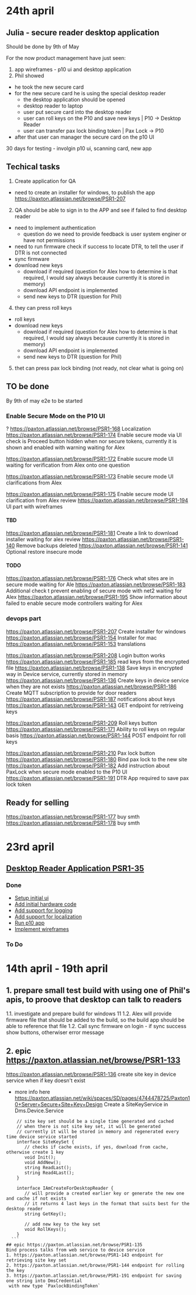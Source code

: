 # 24th april

## Julia - secure reader desktop application
Should be done by 9th of May

For the now product management have just seen:
1. app wireframes - p10 ui and desktop application
2. Phil showed 
  * he took the new secure card
  * for the new secure card he is using the special desktop reader
    * the desktop application should be opened
    * desktop reader to laptop
    * user put secure card into the desktop reader
    * user can roll keys on the P10 and save new keys | P10 -> Desktop Reader
    * user can transfer pax lock binding token | Pax Lock -> P10
  * after that user can manager the secure card on the p10 UI

30 days for testing - involgin p10 ui, scanning card, new app

## Techical tasks
1. Create application for QA
  - need to create an installer for windows, to publish the app https://paxton.atlassian.net/browse/PSR1-207
2. QA should be able to sign in to the APP and see if failed to find desktop reader
  - need to implement authentication 
    - question do we need to provide feedback is user system enginer or have not permissions
  - need to run firmware check if success to locate DTR, to tell the user if DTR is not connected
  - sync firmware
  - download new keys
    - download if required (question for Alex how to determine is that required, I would say always because currently it is stored in memory)
    - download API endpoint is implemented
    - send new keys to DTR (question for Phil)
4. they can press roll keys
  - roll keys
  - download new keys
    - download if required (question for Alex how to determine is that required, I would say always because currently it is stored in memory)
    - download API endpoint is implemented
    - send new keys to DTR (question for Phil)
5. thet can press pax lock binding (not ready, not clear what is going on)

## TO be done
By 9th of may e2e to be started

### Enable Secure Mode on the P10 UI
  ? https://paxton.atlassian.net/browse/PSR1-168 Localization 
  https://paxton.atlassian.net/browse/PSR1-174 Enable secure mode via UI
    check is Proceed button hidden when nor secure tokens, currently it is shown and enabled with warning
    waiting for Alex

  https://paxton.atlassian.net/browse/PSR1-172 Enable sucure mode UI
    waiting for verification from Alex onto one question

  https://paxton.atlassian.net/browse/PSR1-173 Enable secure mode UI
    clarifications from Alex

  https://paxton.atlassian.net/browse/PSR1-175 Enable secure mode UI
    clarification from Alex
  review https://paxton.atlassian.net/browse/PSR1-194 UI part with wireframes
  #### TBD
  https://paxton.atlassian.net/browse/PSR1-181 Create a link to download installer
    waiting for alex
  review https://paxton.atlassian.net/browse/PSR1-140 Remove backups
  deleted https://paxton.atlassian.net/browse/PSR1-141 Optional restore insecure mode
  #### TODO
  https://paxton.atlassian.net/browse/PSR1-176 Check what sites are in secure mode
    waiting for Ale
  https://paxton.atlassian.net/browse/PSR1-183 Additional check t prevent enabling of secure mode with net2
    waiting for Alex
  https://paxton.atlassian.net/browse/PSR1-195 Show information about failed to enable secure mode controllers
    waiting for Alex

### devops part
  https://paxton.atlassian.net/browse/PSR1-207 Create installer for windows
  https://paxton.atlassian.net/browse/PSR1-154 Installer for mac
  https://paxton.atlassian.net/browse/PSR1-153 translations

https://paxton.atlassian.net/browse/PSR1-208 Login button works
  https://paxton.atlassian.net/browse/PSR1-185 read keys from the encrypted file
  https://paxton.atlassian.net/browse/PSR1-138 Save keys in encrypted way in Device service, currently stored in memory
  https://paxton.atlassian.net/browse/PSR1-136 Create keys in device service when they are not exists
  https://paxton.atlassian.net/browse/PSR1-186 Create MQTT subscription to provide for door readers
  https://paxton.atlassian.net/browse/PSR1-187 notifications about keys
  https://paxton.atlassian.net/browse/PSR1-143 GET endpoint for retriveing keys 

https://paxton.atlassian.net/browse/PSR1-209 Roll keys button
  https://paxton.atlassian.net/browse/PSR1-171 Ability to roll keys on regular basis
  https://paxton.atlassian.net/browse/PSR1-144 POST endpoint for roll keys

https://paxton.atlassian.net/browse/PSR1-210 Pax lock button
  https://paxton.atlassian.net/browse/PSR1-180 Bind pax lock to the new site
  https://paxton.atlassian.net/browse/PSR1-182 Add instruction about PaxLock when secure mode enabled to the P10 UI
  https://paxton.atlassian.net/browse/PSR1-191 DTR App required to save pax lock token

## Ready for selling
https://paxton.atlassian.net/browse/PSR1-177 buy smth 
https://paxton.atlassian.net/browse/PSR1-178 buy smth





# 23rd april

## [Desktop Reader Application PSR1-35](https://paxton.atlassian.net/browse/PSR1-35)

### Done

* [Setup initial ui](https://paxton.atlassian.net/browse/PSR1-165)
* [Add initial hardware code](https://paxton.atlassian.net/browse/PSR1-166)
* [Add support for logging](https://paxton.atlassian.net/browse/PSR1-167)
* [Add support for localization](https://paxton.atlassian.net/browse/PSR1-168)
* [Run p10 app](https://paxton.atlassian.net/browse/PSR1-169)
* [Implement wireframes](https://paxton.atlassian.net/browse/PSR1-170)

### To Do





# 14th april - 19th april


## 1. prepare small test build with using one of Phil's apis, to proove that desktop can talk to readers
1.1. investigate and prepare build for windows 11
1.2. Alex will provide firmware file that should be added to the build, so the build app should be able to reference that file
1.2. Call sync firmware on login - if sync success show buttons, otherwiser error message

## 2. epic https://paxton.atlassian.net/browse/PSR1-133

https://paxton.atlassian.net/browse/PSR1-136 create site key in device service when if key doesn't exist
  * more info here https://paxton.atlassian.net/wiki/spaces/SD/pages/4744478725/Paxton10+Server+Secure+Site+Key+Design
      Create a SiteKeyService in Dms.Device.Service
  ```
      // site key set should be a single time generated and cached
      // when there is not site key set, it will be generated
      // currently it will be stored in memory and regenerated every time device service started
      interface SiteKeySet {
         // checks if cache exists, if yes, download from cache, otherwise create 1 key
         void Init();
         void AddNew();
         string ReadLast();
         string Read4Last();
      }

      interface IAmCreateForDesktopReader {
         // will provide a created earlier key or generate the new one and cache if not exists
         // it returns 4 last keys in the format that suits best for the desktop reader
         string GetKey(); 

         // add new key to the key set
         void RollKeys();
      }
    ```
## epic https://paxton.atlassian.net/browse/PSR1-135
Bind process talks from web service to device service
1. https://paxton.atlassian.net/browse/PSR1-143 endpoint for retrieving site key set
2. https://paxton.atlassian.net/browse/PSR1-144 endpoint for rolling the key
3. https://paxton.atlassian.net/browse/PSR1-191 endpoint for saving one string into DmsCredential
   with new type `PaxlockBindingToken`


